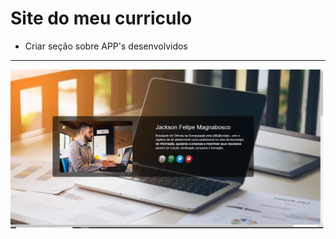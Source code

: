 Site do meu curriculo
===============================================
- Criar seção sobre APP's desenvolvidos
--------------------
 ![](https://github.com/jacksonn455/jacksonn455.github.io/blob/master/assets/img/img.png)
